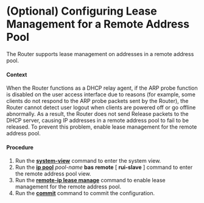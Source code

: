 (Optional) Configuring Lease Management for a Remote Address Pool
=================================================================

The Router supports lease management on addresses in a remote address pool.

#### Context

When the Router functions as a DHCP relay agent, if the ARP probe function is disabled on the user access interface due to reasons (for example, some clients do not respond to the ARP probe packets sent by the Router), the Router cannot detect user logout when clients are powered off or go offline abnormally. As a result, the Router does not send Release packets to the DHCP server, causing IP addresses in a remote address pool to fail to be released. To prevent this problem, enable lease management for the remote address pool.


#### Procedure

1. Run the [**system-view**](cmdqueryname=system-view) command to enter the system view.
2. Run the [**ip pool**](cmdqueryname=ip+pool) *pool-name* **bas** **remote** [ **rui-slave** ] command to enter the remote address pool view.
3. Run the [**remote-ip lease manage**](cmdqueryname=remote-ip+lease+manage) command to enable lease management for the remote address pool.
4. Run the [**commit**](cmdqueryname=commit) command to commit the configuration.